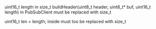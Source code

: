 uint16_t length in size_t buildHeader(uint8_t header, uint8_t* buf, uint16_t length) in PubSubClient must be replaced with size_t

uint16_t len = length; inside must too be replaced with size_t